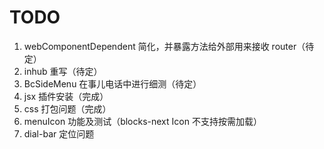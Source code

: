 # TODO

1. webComponentDependent 简化，并暴露方法给外部用来接收 router（待定）
2. inhub 重写（待定）
3. BcSideMenu 在事儿电话中进行细测（待定）
4. jsx 插件安装（完成）
5. css 打包问题（完成）
6. menuIcon 功能及测试（blocks-next Icon 不支持按需加载）
7. dial-bar 定位问题
